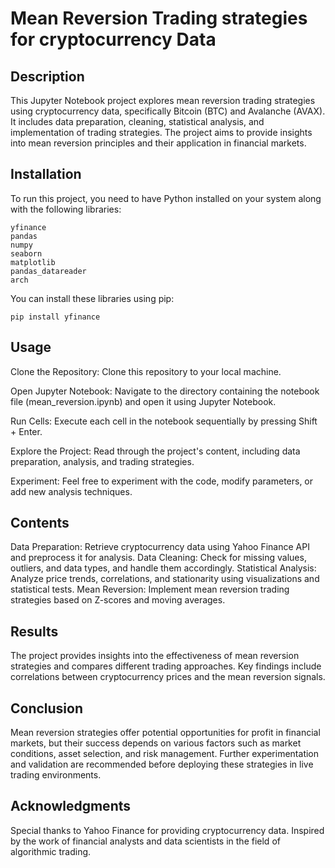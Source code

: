 # Mean Reversion Trading strategies for cryptocurrency Data

## Description

This Jupyter Notebook project explores mean reversion trading strategies using cryptocurrency data, specifically Bitcoin (BTC) and Avalanche (AVAX). It includes data preparation, cleaning, statistical analysis, and implementation of trading strategies. The project aims to provide insights into mean reversion principles and their application in financial markets.

## Installation

To run this project, you need to have Python installed on your system along with the following libraries:

    yfinance
    pandas
    numpy
    seaborn
    matplotlib
    pandas_datareader
    arch

You can install these libraries using pip:

    pip install yfinance 

## Usage

Clone the Repository: Clone this repository to your local machine.

Open Jupyter Notebook: Navigate to the directory containing the notebook file (mean_reversion.ipynb) and open it using Jupyter Notebook.

Run Cells: Execute each cell in the notebook sequentially by pressing Shift + Enter.

Explore the Project: Read through the project's content, including data preparation, analysis, and trading strategies.

Experiment: Feel free to experiment with the code, modify parameters, or add new analysis techniques.

## Contents

Data Preparation: Retrieve cryptocurrency data using Yahoo Finance API and preprocess it for analysis.
Data Cleaning: Check for missing values, outliers, and data types, and handle them accordingly.
Statistical Analysis: Analyze price trends, correlations, and stationarity using visualizations and statistical tests.
Mean Reversion: Implement mean reversion trading strategies based on Z-scores and moving averages.

## Results

The project provides insights into the effectiveness of mean reversion strategies and compares different trading approaches. Key findings include correlations between cryptocurrency prices and the mean reversion signals.

## Conclusion

Mean reversion strategies offer potential opportunities for profit in financial markets, but their success depends on various factors such as market conditions, asset selection, and risk management. Further experimentation and validation are recommended before deploying these strategies in live trading environments.

## Acknowledgments

Special thanks to Yahoo Finance for providing cryptocurrency data.
Inspired by the work of financial analysts and data scientists in the field of algorithmic trading.
